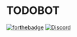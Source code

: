 # TODOBOT
[![forthebadge](https://forthebadge.com/images/badges/certified-snoop-lion.svg)](https://forthebadge.com)
[![Discord](https://discord.com/api/guilds/710022036252262485/widget.png)](https://discord.gg/RuEdX5T)
